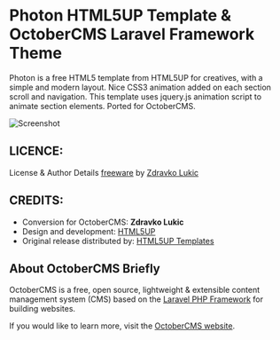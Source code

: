 Photon HTML5UP Template & OctoberCMS Laravel Framework Theme
=====

Photon is a free HTML5 template from HTML5UP for creatives, with a simple and modern layout. Nice CSS3 animation added on each section scroll and navigation. This template uses jquery.js animation script to animate section elements. Ported for OctoberCMS.

![Screenshot]()

LICENCE:
--------
License & Author Details
[freeware](https://html5up.net) by [Zdravko Lukic](http://www.zdravkolukic.com/)

CREDITS:
--------
* Conversion for OctoberCMS: **Zdravko Lukic**
* Design and development: [HTML5UP](https://html5up.net)
* Original release distributed by: [HTML5UP Templates](https://bhtml5up.net)

About OctoberCMS Briefly
------------------------
OctoberCMS is a free, open source, lightweight & extensible content management system (CMS) based on the [Laravel PHP Framework](http://laravel.com/) for building websites.

If you would like to learn more, visit the [OctoberCMS website](http://octobercms.com/).
